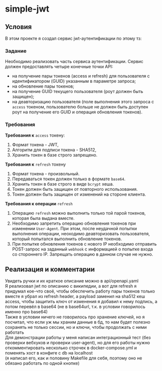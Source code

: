 # simple-jwt

## Условия

В этом проекте я создал сервис jwt-аутентификации по этому тз:

### **Задание**

Необходимо реализовать часть сервиса аутентификации. Сервис должен предоставлять четыре конечные точки API:

- на получение пары токенов (access и refresh) для пользователя с идентификатором (GUID) указанным в параметре запроса;
- на обновление пары токенов;
- на получение GUID текущего пользователя (роут должен быть защищен);
- на деавторизацию пользователя (поле выполнения этого запроса с `access` токеном, пользователю больше не должен быть доступен роут на получение его GUID и операция обновления токенов).


### **Требования**

**Требования к** `access` токену:

1. Формат токена - JWT,
2. Алгоритм для подписи токена - SHA512,
3. Хранить токен в базе строго запрещено.


**Требования к** `refresh` токену

1. Формат токена - произвольный.
2. Передаваться токен должен только в формате `base64`.
3. Хранить токен в базе строго в виде `bcrypt` хеша.
4. Токен должен быть защищен от повторного использования.
5. Токен должен быть защищен от изменений на стороне клиента.

**Требования к операции** `refresh`

1. Операцию `refresh` можно выполнить только той парой токенов, которая была выдана вместе.
2. Необходимо запретить операцию обновления токенов при изменении `User-Agent`. При этом, после неудачной попытки выполнения операции, неоходимо деавторизовать пользователя, который попытался выполнить обновление токенов.
3. При попытке обновления токенов с нового IP необходимо отправить POST-запрос на заданный `webhook` с информацией о попытке входа со стороннего IP. Запрещать операцию в данном случае не нужно.

## Реализация и комментарии
Увидеть ручки и их краткое описание можно в api/openapi.yaml  
Я реализовал jwt по описанию с википедии, а вот для refresh я придумал кое-что своё, чтобы обеспечить работу пары токенов только вместе я убрал из refresh header, а payload заменил на sha512 кеш access, чтобы защитить ключ от изменения я добавил к нему подпись, а потом перевёл в base64 (не в base64url, т.к. в условии говорилось именно про base64)  
Также в условии ничего не говорилось про хранение ключей, но я посчитал, что если уж мы храним данные в бд, то нам будет полезно сохранять не только сессии, но и ключи, чтобы продолжать с ними работать  
Для демонстрации работы у меня написан интеграционный тест (без проверки вебхуков и проверки user-agent), но для его работы нужно откомментировать несколько строчек в docker-compose.yml и поменять хост в конфиге с db на localhost   
(я написал его, как и половину Makefile для себя, поэтому оно не обязано работать по одной кнопке)
